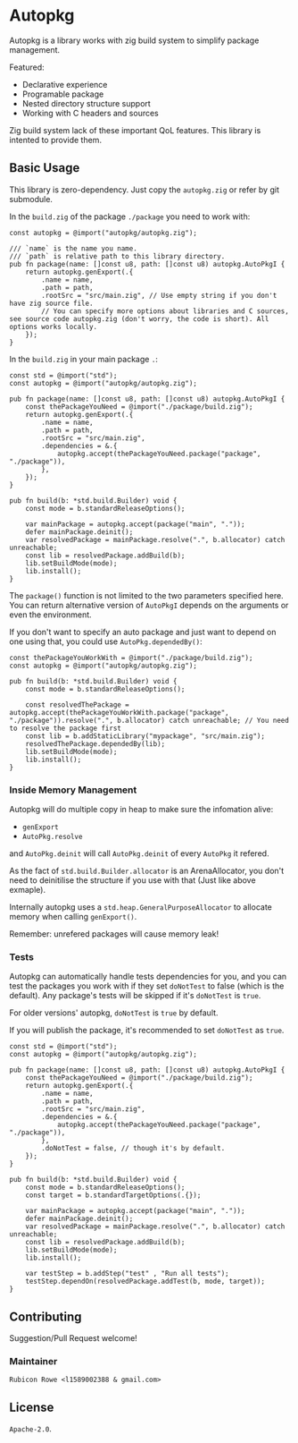 # Autopkg
Autopkg is a library works with zig build system to simplify package management.

Featured:
- Declarative experience
- Programable package
- Nested directory structure support
- Working with C headers and sources

Zig build system lack of these important QoL features. This library is intented to provide them.

## Basic Usage

This library is zero-dependency. Just copy the `autopkg.zig` or refer by git submodule.

In the `build.zig` of the package `./package` you need to work with:
````zig
const autopkg = @import("autopkg/autopkg.zig");

/// `name` is the name you name.
/// `path` is relative path to this library directory.
pub fn package(name: []const u8, path: []const u8) autopkg.AutoPkgI {
    return autopkg.genExport(.{
        .name = name,
        .path = path,
        .rootSrc = "src/main.zig", // Use empty string if you don't have zig source file.
        // You can specify more options about libraries and C sources, see source code autopkg.zig (don't worry, the code is short). All options works locally.
    });
}
````

In the `build.zig` in your main package `.`:
````zig
const std = @import("std");
const autopkg = @import("autopkg/autopkg.zig");

pub fn package(name: []const u8, path: []const u8) autopkg.AutoPkgI {
    const thePackageYouNeed = @import("./package/build.zig");
    return autopkg.genExport(.{
        .name = name,
        .path = path,
        .rootSrc = "src/main.zig",
        .dependencies = &.{
            autopkg.accept(thePackageYouNeed.package("package", "./package")),
        },
    });
}

pub fn build(b: *std.build.Builder) void {
    const mode = b.standardReleaseOptions();

    var mainPackage = autopkg.accept(package("main", "."));
    defer mainPackage.deinit();
    var resolvedPackage = mainPackage.resolve(".", b.allocator) catch unreachable;
    const lib = resolvedPackage.addBuild(b);
    lib.setBuildMode(mode);
    lib.install();
}
````

The `package()` function is not limited to the two parameters specified here. You can return alternative version of `AutoPkgI` depends on the arguments or even the environment.

If you don't want to specify an auto package and just want to depend on one using that, you could use `AutoPkg.dependedBy()`:

````zig
const thePackageYouWorkWith = @import("./package/build.zig");
const autopkg = @import("autopkg/autopkg.zig");

pub fn build(b: *std.build.Builder) void {
    const mode = b.standardReleaseOptions();

    const resolvedThePackage = autopkg.accept(thePackageYouWorkWith.package("package", "./package")).resolve(".", b.allocator) catch unreachable; // You need to resolve the package first
    const lib = b.addStaticLibrary("mypackage", "src/main.zig");
    resolvedThePackage.dependedBy(lib);
    lib.setBuildMode(mode);
    lib.install();
}
````

### Inside Memory Management
Autopkg will do multiple copy in heap to make sure the infomation alive:

- `genExport`
- `AutoPkg.resolve`

and `AutoPkg.deinit` will call `AutoPkg.deinit` of every `AutoPkg` it refered.

As the fact of `std.build.Builder.allocator` is an ArenaAllocator, you don't need to deinitilise the structure if you use with that (Just like above exmaple).

Internally autopkg uses a `std.heap.GeneralPurposeAllocator` to allocate memory when calling `genExport()`.

Remember: unrefered packages will cause memory leak!

### Tests

Autopkg can automatically handle tests dependencies for you, and you can test the packages you work with if they set `doNotTest` to false (which is the default). Any package's tests will be skipped if it's `doNotTest` is `true`.

For older versions' autopkg, `doNotTest` is `true` by default.

If you will publish the package, it's recommended to set `doNotTest` as `true`.

````zig
const std = @import("std");
const autopkg = @import("autopkg/autopkg.zig");

pub fn package(name: []const u8, path: []const u8) autopkg.AutoPkgI {
    const thePackageYouNeed = @import("./package/build.zig");
    return autopkg.genExport(.{
        .name = name,
        .path = path,
        .rootSrc = "src/main.zig",
        .dependencies = &.{
            autopkg.accept(thePackageYouNeed.package("package", "./package")),
        },
        .doNotTest = false, // though it's by default.
    });
}

pub fn build(b: *std.build.Builder) void {
    const mode = b.standardReleaseOptions();
    const target = b.standardTargetOptions(.{});

    var mainPackage = autopkg.accept(package("main", "."));
    defer mainPackage.deinit();
    var resolvedPackage = mainPackage.resolve(".", b.allocator) catch unreachable;
    const lib = resolvedPackage.addBuild(b);
    lib.setBuildMode(mode);
    lib.install();
    
    var testStep = b.addStep("test" , "Run all tests");
    testStep.dependOn(resolvedPackage.addTest(b, mode, target));
}
````

## Contributing

Suggestion/Pull Request welcome!

### Maintainer

`Rubicon Rowe <l1589002388 & gmail.com>`

## License
`Apache-2.0`.
